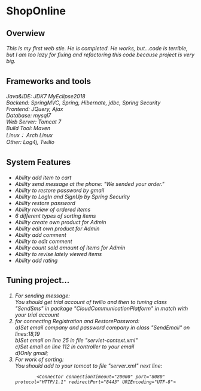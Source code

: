 # ShopOnline

<h2>Overwiew</h2>
<h6>This is my first web stie. He is completed. He works, but...code is terrible, but I am too lazy for fixing and refactoring this code because project is very big. <h6>

<h2>Frameworks and tools</h2>

<h6>
    Java&IDE: JDK7 MyEclipse2018<br>
    Backend: SpringMVC, Spring, Hibernate, jdbc, Spring Security<br>
    Frontend: JQuery, Ajax <br>
    Database: mysql7<br>
    Web Server: Tomcat 7<br>
    Build Tool: Maven<br>
    Linux： Arch Linux<br>
    Other: Log4j, Twilio <br>
</h6>

<h2>System Features</h2>

<h6>
    <ul>
        <li>Ability add item to cart</li>
        <li>Ability send message at the phone: "We sended your order."</li>
        <li>Ability to restore password by gmail</li>
        <li>Ability to LogIn and SignUp by Spring Security</li>
        <li>Ability restore password</li>
        <li>Ability review of ordered items</li>
        <li>6 different types of sorting items</li>
        <li>Ability create own product for Admin</li>
        <li>Ability edit own product for Admin</li>
        <li>Ability add comment</li>
        <li>Ability to edit comment</li>
        <li>Ability count sold amount of items for Admin</li>
        <li>Ability to revise lately viewed items</li>
        <li>Ability add rating</li>
        
    
   </ul>

</h6>

<h2>Tuning project...</h2>

<h6>
    <ol>
     <li>For sending message:<br>
        You should get trial account of twilio and then to tuning class "SendSms" in package              "CloudCommunicationPlatform" in match with your trial account </li>      
     <li>for connecting Registration and RestorePassword:<br>
        a)Set email company and password company in class "SendEmail" on lines:18,19
        <br>b)Set email on line 25 in file "servlet-context.xml"
        <br>c)Set email on line 112 in controller to your email
        <br>d)Only gmail;
     </li>  
     <li>For work of sorting:<br>        You should add to your tomcat to file "server.xml" next line:
        
        
            <Connector connectionTimeout="20000" port="8080" protocol="HTTP/1.1" redirectPort="8443" URIEncoding="UTF-8">
    
        
        
   </li> 
   </ol>
</h6>
    
    
    
    
    
    
    
    
    
    
    
    
    
    
    
    
    
